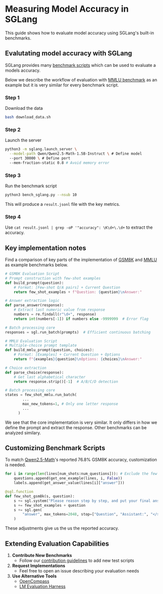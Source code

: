 # Measuring Model Accuracy in SGLang

This guide shows how to evaluate model accuracy using SGLang's built-in benchmarks.

## Evalutating model accuracy with SGLang

SGLang provides many [benchmark scripts](https://github.com/sgl-project/sglang/tree/b045841baeff37a5601fcde23fa98bd09d942c36/benchmark) which can be used to evaluate a models accuracy.

Below we describe the workflow of evaluation with [MMLU benchmark](https://github.com/sgl-project/sglang/tree/main/benchmark/mmlu) as an example but it is very similar for every benchmark script.

### Step 1

Download the data

```bash
bash download_data.sh
```

### Step 2

Launch the server

```bash
python3 -m sglang.launch_server \
  --model-path Qwen/Qwen2.5-Math-1.5B-Instruct \ # Define model
  --port 30000 \ # Define port
  --mem-fraction-static 0.8 # Avoid memory error
```

### Step 3

Run the benchmark script

```bash
python3 bench_sglang.py --nsub 10
```

This will produce a `result.jsonl` file with the key metrics.

### Step 4

Use `cat result.jsonl | grep -oP '"accuracy": \K\d+\.\d+` to extract the accuracy.

## Key implementation notes

Find a comparison of key parts of the implementation of [GSM8K](https://github.com/sgl-project/sglang/tree/main/benchmark/gsm8k) and [MMLU](https://github.com/sgl-project/sglang/tree/main/benchmark/mmlu) as example benchmarks below.

```python
# GSM8K Evaluation Script
# Prompt construction with few-shot examples
def build_prompt(question):
    # Format: [Few-shot Q/A pairs] + Current Question
    return few_shot_examples + f"Question: {question}\nAnswer:"

# Answer extraction logic
def parse_answer(response):
    # Extract last numeric value from response
    numbers = re.findall(r"\d+", response)
    return int(numbers[-1]) if numbers else -9999999  # Error flag

# Batch processing core
responses = sgl.run_batch(prompts)  # Efficient continuous batching
```

```python
# MMLU Evaluation Script
# Multiple-choice prompt template
def build_mmlu_prompt(question, choices):
    # Format: [Examples] + Current Question + Options
    return f"{examples}{question}\nOptions: {choices}\nAnswer:"

# Choice extraction
def parse_choice(response):
    # Get last alphabetical character
    return response.strip()[-1]  # A/B/C/D detection

# Batch processing core
states = few_shot_mmlu.run_batch(
        ...
        max_new_tokens=1, # Only one letter response
        ...
      )
```

We see that the core implementation is very similar. It only differs in how we define the prompt and extract the response. Other benchmarks can be analyzed similary.

## Customizing Benchmark Scripts

To match [Qwen2.5-Math](https://github.com/QwenLM/Qwen2.5-Math)'s reported 76.8% GSM8K accuracy, customization is needed.

```python
for i in range(len(lines[num_shots:num_questions])): # Exclude the few shot examples for evaluation
    questions.append(get_one_example(lines, i, False))
    labels.append(get_answer_value(lines[i]["answer"]))
```

```python
@sgl.function
def few_shot_gsm8k(s, question):
    s += sgl.system("Please reason step by step, and put your final answer within \\boxed{}.") # Include system prompt
    s += few_shot_examples + question
    s += sgl.gen(
        "answer", max_tokens=2048, stop=["Question", "Assistant:", "</s>", "<|im_end|>", "<|endoftext|>"] # Adjust stopwords
    )
```

These adjustments give us the us the reported accuracy.

## Extending Evaluation Capabilities

1. **Contribute New Benchmarks**
   * Follow our [contribution guidelines](https://docs.sglang.ai/references/contribution_guide.html) to add new test scripts
2. **Request Implementations**
   * Feel free to open an issue describing your evaluation needs
3. **Use Alternative Tools**
   * [OpenCompass](https://opencompass.org.cn)
   * [LM Evaluation Harness](https://github.com/EleutherAI/lm-evaluation-harness)

